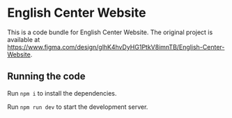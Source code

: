 
  # English Center Website

  This is a code bundle for English Center Website. The original project is available at https://www.figma.com/design/glhK4hvDyHG1PtkV8imnTB/English-Center-Website.

  ## Running the code

  Run `npm i` to install the dependencies.

  Run `npm run dev` to start the development server.
  